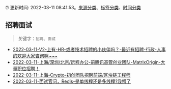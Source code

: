 :alarm_clock: 更新时间: 2022-03-11 08:41:53。[来源分类](../README.md)、[标签分类](../TAGS.md)、[时间分类](../TIMELINE.md)

## 招聘面试


> 关键字：`招聘`、`面试`



- [2022-03-11-V2-上有-HR-或者技术招聘的小伙伴吗？-最近有招聘-行政-人事的欢迎大家咨询啊~~~](https://www.v2ex.com/t/839708) 
- [2022-03-11-上海/深圳/北京/远程办公-前腾讯高管创业团队-MatrixOrigin-大量职位招聘！](https://www.v2ex.com/t/839693) 
- [2022-03-11-上海-Crypto-初创团队招聘前端/区块链工程师](https://www.v2ex.com/t/839678) 
- [2022-03-11-面试官问，Redis-是单线程还是多线程?我懵了](https://toutiao.io/k/kd3u5dk) 